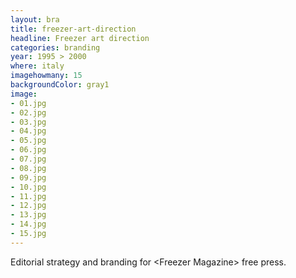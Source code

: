 ```yaml
---
layout: bra
title: freezer-art-direction
headline: Freezer art direction
categories: branding
year: 1995 > 2000
where: italy
imagehowmany: 15
backgroundColor: gray1
image:
- 01.jpg
- 02.jpg
- 03.jpg
- 04.jpg
- 05.jpg
- 06.jpg
- 07.jpg
- 08.jpg
- 09.jpg
- 10.jpg
- 11.jpg
- 12.jpg
- 13.jpg
- 14.jpg
- 15.jpg 
---
```

Editorial strategy and branding for &lt;Freezer Magazine&gt; free press.

